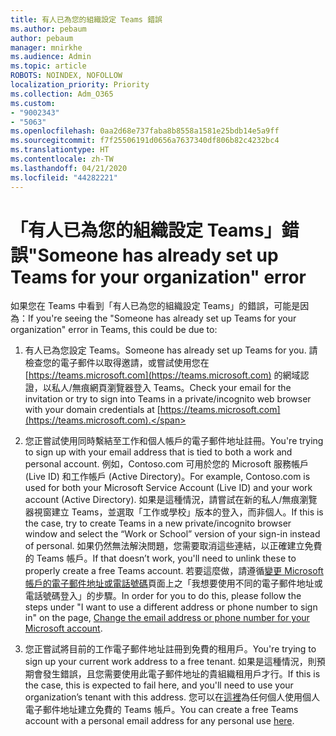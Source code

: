 ```yaml
---
title: 有人已為您的組織設定 Teams 錯誤
ms.author: pebaum
author: pebaum
manager: mnirkhe
ms.audience: Admin
ms.topic: article
ROBOTS: NOINDEX, NOFOLLOW
localization_priority: Priority
ms.collection: Adm_O365
ms.custom:
- "9002343"
- "5063"
ms.openlocfilehash: 0aa2d68e737faba8b8558a1581e25bdb14e5a9ff
ms.sourcegitcommit: f7f25506191d0656a7637340df806b82c4232bc4
ms.translationtype: HT
ms.contentlocale: zh-TW
ms.lasthandoff: 04/21/2020
ms.locfileid: "44282221"
---
```

# <a name="someone-has-already-set-up-teams-for-your-organization-error"></a><span data-ttu-id="72600-102">「有人已為您的組織設定 Teams」錯誤</span><span class="sxs-lookup"><span data-stu-id="72600-102">"Someone has already set up Teams for your organization" error</span></span>

<span data-ttu-id="72600-103">如果您在 Teams 中看到「有人已為您的組織設定 Teams」的錯誤，可能是因為：</span><span class="sxs-lookup"><span data-stu-id="72600-103">If you're seeing the "Someone has already set up Teams for your organization" error in Teams, this could be due to:</span></span>

1. <span data-ttu-id="72600-104">有人已為您設定 Teams。</span><span class="sxs-lookup"><span data-stu-id="72600-104">Someone has already set up Teams for you.</span></span> <span data-ttu-id="72600-105">請檢查您的電子郵件以取得邀請，或嘗試使用您在 [https://teams.microsoft.com](https://teams.microsoft.com) 的網域認證，以私人/無痕網頁瀏覽器登入 Teams。</span><span class="sxs-lookup"><span data-stu-id="72600-105">Check your email for the invitation or try to sign into Teams in a private/incognito web browser with your domain credentials at [https://teams.microsoft.com](https://teams.microsoft.com).</span></span>

2. <span data-ttu-id="72600-106">您正嘗試使用同時繫結至工作和個人帳戶的電子郵件地址註冊。</span><span class="sxs-lookup"><span data-stu-id="72600-106">You're trying to sign up with your email address that is tied to both a work and personal account.</span></span> <span data-ttu-id="72600-107">例如，Contoso.com 可用於您的 Microsoft 服務帳戶 (Live ID) 和工作帳戶 (Active Directory)。</span><span class="sxs-lookup"><span data-stu-id="72600-107">For example, Contoso.com is used for both your Microsoft Service Account (Live ID) and your work account (Active Directory).</span></span> <span data-ttu-id="72600-108">如果是這種情況，請嘗試在新的私人/無痕瀏覽器視窗建立 Teams，並選取「工作或學校」版本的登入，而非個人。</span><span class="sxs-lookup"><span data-stu-id="72600-108">If this is the case, try to create Teams in a new private/incognito browser window and select the “Work or School” version of your sign-in instead of personal.</span></span> <span data-ttu-id="72600-109">如果仍然無法解決問題，您需要取消這些連結，以正確建立免費的 Teams 帳戶。</span><span class="sxs-lookup"><span data-stu-id="72600-109">If that doesn’t work, you'll need to unlink these to properly create a free Teams account.</span></span> <span data-ttu-id="72600-110">若要這麼做，請遵循[變更 Microsoft 帳戶的電子郵件地址或電話號碼](https://support.microsoft.com/help/12407)頁面上之「我想要使用不同的電子郵件地址或電話號碼登入」的步驟。</span><span class="sxs-lookup"><span data-stu-id="72600-110">In order for you to do this, please follow the steps under "I want to use a different address or phone number to sign in" on the page, [Change the email address or phone number for your Microsoft account](https://support.microsoft.com/help/12407).</span></span>

3. <span data-ttu-id="72600-111">您正嘗試將目前的工作電子郵件地址註冊到免費的租用戶。</span><span class="sxs-lookup"><span data-stu-id="72600-111">You're trying to sign up your current work address to a free tenant.</span></span> <span data-ttu-id="72600-112">如果是這種情況，則預期會發生錯誤，且您需要使用此電子郵件地址的貴組織租用戶才行。</span><span class="sxs-lookup"><span data-stu-id="72600-112">If this is the case, this is expected to fail here, and you'll need to use your organization’s tenant with this address.</span></span> <span data-ttu-id="72600-113">您可以在[這裡](https://products.office.com/microsoft-teams/group-chat-software)為任何個人使用個人電子郵件地址建立免費的 Teams 帳戶。</span><span class="sxs-lookup"><span data-stu-id="72600-113">You can create a free Teams account with a personal email address for any personal use [here](https://products.office.com/microsoft-teams/group-chat-software).</span></span>
